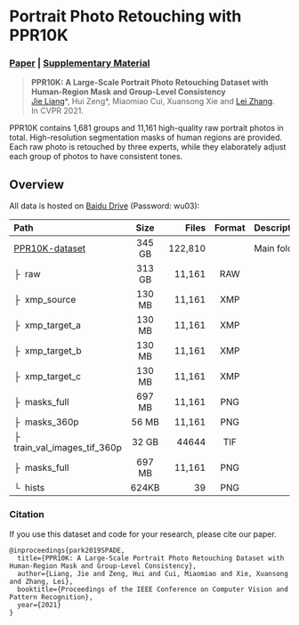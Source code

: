 # Portrait Photo Retouching with PPR10K

### [Paper]() |   [Supplementary Material]()

> **PPR10K: A Large-Scale Portrait Photo Retouching Dataset with Human-Region Mask and Group-Level Consistency** <br>
> [Jie Liang](liangjie.xyz)\*, Hui Zeng\*, Miaomiao Cui, Xuansong Xie and [Lei Zhang](https://www4.comp.polyu.edu.hk/~cslzhang/). <br>
> In CVPR 2021.

PPR10K contains 1,681 groups and 11,161 high-quality raw portrait photos in total. 
High-resolution segmentation masks of human regions are provided. 
Each raw photo is retouched by three experts, while they elaborately adjust each group of photos to have consistent tones.

## Overview

All data is hosted on [Baidu Drive](https://pan.baidu.com/s/1hpMO__JIvqWImdL8rznYcw) (Password: wu03):

| Path | Size | Files | Format | Description
| :--- | :---: | ----: | :----: | :----------
| [PPR10K-dataset](https://pan.baidu.com/s/1hpMO__JIvqWImdL8rznYcw) | 345 GB | 122,810 | | Main folder
| &boxvr;&nbsp; raw | 313 GB | 11,161 | RAW | 
| &boxvr;&nbsp; xmp_source | 130 MB | 11,161 | XMP | 
| &boxvr;&nbsp; xmp_target_a | 130 MB | 11,161 | XMP | 
| &boxvr;&nbsp; xmp_target_b | 130 MB | 11,161 | XMP | 
| &boxvr;&nbsp; xmp_target_c | 130 MB | 11,161 | XMP | 
| &boxvr;&nbsp; masks_full | 697 MB | 11,161 | PNG | 
| &boxvr;&nbsp; masks_360p | 56 MB | 11,161 | PNG | 
| &boxvr;&nbsp; train_val_images_tif_360p | 32 GB | 44644 | TIF | 
| &boxvr;&nbsp; masks_full | 697 MB | 11,161 | PNG | 
| &boxur;&nbsp; hists | 624KB | 39 | PNG | 



### Citation
If you use this dataset and code for your research, please cite our paper.
```
@inproceedings{park2019SPADE,
  title={PPR10K: A Large-Scale Portrait Photo Retouching Dataset with Human-Region Mask and Group-Level Consistency},
  author={Liang, Jie and Zeng, Hui and Cui, Miaomiao and Xie, Xuansong and Zhang, Lei},
  booktitle={Proceedings of the IEEE Conference on Computer Vision and Pattern Recognition},
  year={2021}
}
```